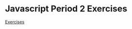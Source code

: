 # Javascript Period 2 Exercises
[Exercises](https://github.com/CphbusFall2017FullStackJS/fullStackJsFall2017/blob/master/period-2.md)
